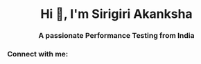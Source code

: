 <h1 align="center">Hi 👋, I'm Sirigiri Akanksha</h1>
<h3 align="center">A passionate Performance Testing from India</h3>

<h3 align="left">Connect with me:</h3>
<p align="left">
</p>

